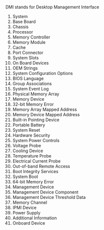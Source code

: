 DMI stands for Desktop Management Interface 
1. System
2. Base Board
3. Chassis
4. Processor
5. Memory Controller
6. Memory Module
7. Cache
8. Port Connector
9. System Slots
10. On Board Devices
11. OEM Strings
12. System Configuration Options
13. BIOS Language
14. Group Associations
15. System Event Log
16. Physical Memory Array
17. Memory Device
18. 32-bit Memory Error
19. Memory Array Mapped Address
20. Memory Device Mapped Address
21. Built-in Pointing Device
22. Portable Battery
23. System Reset
24. Hardware Security
25. System Power Controls
26. Voltage Probe
27. Cooling Device
28. Temperature Probe
29. Electrical Current Probe
30. Out-of-band Remote Access
31. Boot Integrity Services
32. System Boot
33. 64-bit Memory Error
34. Management Device
35. Management Device Component
36. Management Device Threshold Data
37. Memory Channel
38. IPMI Device
39. Power Supply
40. Additional Information
41. Onboard Device
